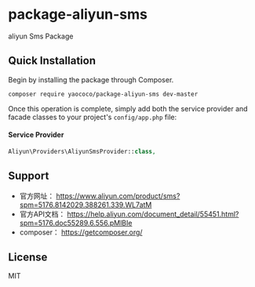 # package-aliyun-sms
aliyun Sms Package

Quick Installation
------------------
Begin by installing the package through Composer.

```
composer require yaococo/package-aliyun-sms dev-master
```

Once this operation is complete, simply add both the service provider and facade classes to your project's `config/app.php` file:

#### Service Provider
```php
Aliyun\Providers\AliyunSmsProvider::class,
```


## Support

- 官方网址： https://www.aliyun.com/product/sms?spm=5176.8142029.388261.339.WL7atM
- 官方API文档： https://help.aliyun.com/document_detail/55451.html?spm=5176.doc55289.6.556.pMlBIe
- composer： https://getcomposer.org/

## License

MIT

